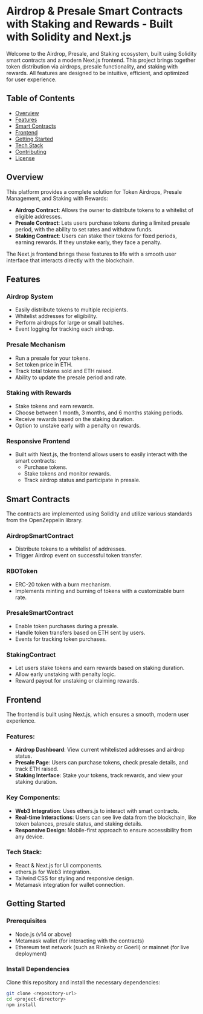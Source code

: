 # Airdrop & Presale Smart Contracts with Staking and Rewards - Built with Solidity and Next.js

Welcome to the Airdrop, Presale, and Staking ecosystem, built using Solidity smart contracts and a modern Next.js frontend. This project brings together token distribution via airdrops, presale functionality, and staking with rewards. All features are designed to be intuitive, efficient, and optimized for user experience.

## Table of Contents
- [Overview](#overview)
- [Features](#features)
- [Smart Contracts](#smart-contracts)
- [Frontend](#frontend)
- [Getting Started](#getting-started)
- [Tech Stack](#tech-stack)
- [Contributing](#contributing)
- [License](#license)

## Overview
This platform provides a complete solution for Token Airdrops, Presale Management, and Staking with Rewards:

- **Airdrop Contract**: Allows the owner to distribute tokens to a whitelist of eligible addresses.
- **Presale Contract**: Lets users purchase tokens during a limited presale period, with the ability to set rates and withdraw funds.
- **Staking Contract**: Users can stake their tokens for fixed periods, earning rewards. If they unstake early, they face a penalty.

The Next.js frontend brings these features to life with a smooth user interface that interacts directly with the blockchain.

## Features
### Airdrop System
- Easily distribute tokens to multiple recipients.
- Whitelist addresses for eligibility.
- Perform airdrops for large or small batches.
- Event logging for tracking each airdrop.

### Presale Mechanism
- Run a presale for your tokens.
- Set token price in ETH.
- Track total tokens sold and ETH raised.
- Ability to update the presale period and rate.

### Staking with Rewards
- Stake tokens and earn rewards.
- Choose between 1 month, 3 months, and 6 months staking periods.
- Receive rewards based on the staking duration.
- Option to unstake early with a penalty on rewards.

### Responsive Frontend
- Built with Next.js, the frontend allows users to easily interact with the smart contracts:
  - Purchase tokens.
  - Stake tokens and monitor rewards.
  - Track airdrop status and participate in presale.

## Smart Contracts
The contracts are implemented using Solidity and utilize various standards from the OpenZeppelin library.

### AirdropSmartContract
- Distribute tokens to a whitelist of addresses.
- Trigger Airdrop event on successful token transfer.

### RBOToken
- ERC-20 token with a burn mechanism.
- Implements minting and burning of tokens with a customizable burn rate.

### PresaleSmartContract
- Enable token purchases during a presale.
- Handle token transfers based on ETH sent by users.
- Events for tracking token purchases.

### StakingContract
- Let users stake tokens and earn rewards based on staking duration.
- Allow early unstaking with penalty logic.
- Reward payout for unstaking or claiming rewards.

## Frontend
The frontend is built using Next.js, which ensures a smooth, modern user experience.

### Features:
- **Airdrop Dashboard**: View current whitelisted addresses and airdrop status.
- **Presale Page**: Users can purchase tokens, check presale details, and track ETH raised.
- **Staking Interface**: Stake your tokens, track rewards, and view your staking duration.

### Key Components:
- **Web3 Integration**: Uses ethers.js to interact with smart contracts.
- **Real-time Interactions**: Users can see live data from the blockchain, like token balances, presale status, and staking details.
- **Responsive Design**: Mobile-first approach to ensure accessibility from any device.

### Tech Stack:
- React & Next.js for UI components.
- ethers.js for Web3 integration.
- Tailwind CSS for styling and responsive design.
- Metamask integration for wallet connection.

## Getting Started

### Prerequisites
- Node.js (v14 or above)
- Metamask wallet (for interacting with the contracts)
- Ethereum test network (such as Rinkeby or Goerli) or mainnet (for live deployment)

### Install Dependencies
Clone this repository and install the necessary dependencies:

```bash
git clone <repository-url>
cd <project-directory>
npm install